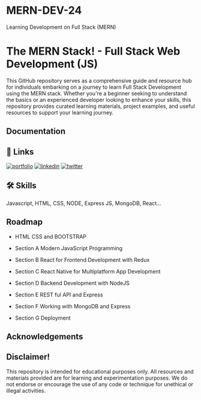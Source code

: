 # MERN-DEV-24
Learning Development on Full Stack (MERN) 


# The MERN Stack! - Full Stack Web Development (JS)

This GitHub repository serves as a comprehensive guide and resource hub for individuals embarking on a journey to learn Full Stack Development using the MERN stack. Whether you're a beginner seeking to understand the basics or an experienced developer looking to enhance your skills, this repository provides curated learning materials, project examples, and useful resources to support your learning journey.


## Documentation



## 🔗 Links
[![portfolio](https://img.shields.io/badge/my_portfolio-000?style=for-the-badge&logo=ko-fi&logoColor=white)]()
[![linkedin](https://img.shields.io/badge/linkedin-0A66C2?style=for-the-badge&logo=linkedin&logoColor=white)](https://www.linkedin.com/in/adib-sadman/)
[![twitter](https://img.shields.io/badge/twitter-1DA1F2?style=for-the-badge&logo=twitter&logoColor=white)](https://twitter.com/)


## 🛠 Skills
Javascript, HTML, CSS, NODE, Express JS, MongoDB, React...


## Roadmap

- HTML CSS and BOOTSTRAP

- Section A Modern JavaScript Programming
- Section B React for Frontend Development with Redux
- Section C React Native for Multiplatform App Development
- Section D Backend Development with NodeJS
- Section E REST ful API and Express
- Section F Working with MongoDB and Express
- Section G Deployment


## Acknowledgements



## Disclaimer!

This repository is intended for educational purposes only. All resources and materials provided are for learning and experimentation purposes. We do not endorse or encourage the use of any code or technique for unethical or illegal activities.
